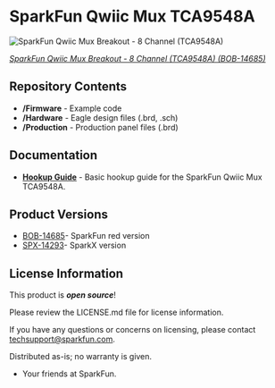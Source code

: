 SparkFun Qwiic Mux TCA9548A
========================================

![SparkFun Qwiic Mux Breakout - 8 Channel (TCA9548A)](https://cdn.sparkfun.com/assets/parts/1/2/8/9/0/14685-SparkFun_Qwiic_Mux_Breakout_-_8_Channel__TCA9548A_-01.jpg)

[*SparkFun Qwiic Mux Breakout - 8 Channel (TCA9548A) (BOB-14685)*](https://www.sparkfun.com/products/14685)

<Basic description of the part.>

Repository Contents
-------------------

* **/Firmware** - Example code 
* **/Hardware** - Eagle design files (.brd, .sch)
* **/Production** - Production panel files (.brd)

Documentation
--------------
* **[Hookup Guide](https://learn.sparkfun.com/tutorials/qwiic-mux-hookup-guide)** - Basic hookup guide for the SparkFun Qwiic Mux TCA9548A.

Product Versions
----------------
* [BOB-14685](https://www.sparkfun.com/products/14685)- SparkFun red version
* [SPX-14293](https://www.sparkfun.com/products/14293)- SparkX version

License Information
-------------------

This product is _**open source**_! 

Please review the LICENSE.md file for license information. 

If you have any questions or concerns on licensing, please contact techsupport@sparkfun.com.

Distributed as-is; no warranty is given.

- Your friends at SparkFun.

_<COLLABORATION CREDIT>_
